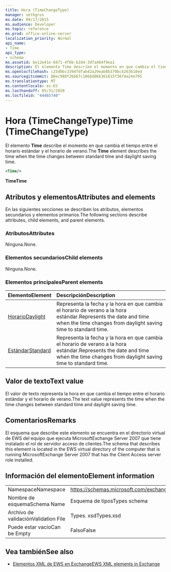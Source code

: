 ```yaml
---
title: Hora (TimeChangeType)
manager: sethgros
ms.date: 09/17/2015
ms.audience: Developer
ms.topic: reference
ms.prod: office-online-server
localization_priority: Normal
api_name:
- Time
api_type:
- schema
ms.assetid: be12e41e-6871-4f6b-b2d4-3dfa404f9ea1
description: El elemento Time describe el momento en que cambia el tiempo entre el horario estándar y el horario de verano.
ms.openlocfilehash: c25d0bc3394fdfab42a29eab8b370bc4263618ed
ms.sourcegitcommit: 88ec988f2bb67c1866d06b361615f3674a24e795
ms.translationtype: MT
ms.contentlocale: es-ES
ms.lasthandoff: 05/31/2020
ms.locfileid: "44465740"
---
```

# <a name="time-timechangetype"></a><span data-ttu-id="667fa-103">Hora (TimeChangeType)</span><span class="sxs-lookup"><span data-stu-id="667fa-103">Time (TimeChangeType)</span></span>

<span data-ttu-id="667fa-104">El elemento **Time** describe el momento en que cambia el tiempo entre el horario estándar y el horario de verano.</span><span class="sxs-lookup"><span data-stu-id="667fa-104">The **Time** element describes the time when the time changes between standard time and daylight saving time.</span></span> 
  
```xml
<Time/>
```

 <span data-ttu-id="667fa-105">**Time**</span><span class="sxs-lookup"><span data-stu-id="667fa-105">**Time**</span></span>
## <a name="attributes-and-elements"></a><span data-ttu-id="667fa-106">Atributos y elementos</span><span class="sxs-lookup"><span data-stu-id="667fa-106">Attributes and elements</span></span>

<span data-ttu-id="667fa-107">En las siguientes secciones se describen los atributos, elementos secundarios y elementos primarios.</span><span class="sxs-lookup"><span data-stu-id="667fa-107">The following sections describe attributes, child elements, and parent elements.</span></span>
  
### <a name="attributes"></a><span data-ttu-id="667fa-108">Atributos</span><span class="sxs-lookup"><span data-stu-id="667fa-108">Attributes</span></span>

<span data-ttu-id="667fa-109">Ninguna.</span><span class="sxs-lookup"><span data-stu-id="667fa-109">None.</span></span>
  
### <a name="child-elements"></a><span data-ttu-id="667fa-110">Elementos secundarios</span><span class="sxs-lookup"><span data-stu-id="667fa-110">Child elements</span></span>

<span data-ttu-id="667fa-111">Ninguna.</span><span class="sxs-lookup"><span data-stu-id="667fa-111">None.</span></span>
  
### <a name="parent-elements"></a><span data-ttu-id="667fa-112">Elementos principales</span><span class="sxs-lookup"><span data-stu-id="667fa-112">Parent elements</span></span>

|<span data-ttu-id="667fa-113">**Elemento**</span><span class="sxs-lookup"><span data-stu-id="667fa-113">**Element**</span></span>|<span data-ttu-id="667fa-114">**Descripción**</span><span class="sxs-lookup"><span data-stu-id="667fa-114">**Description**</span></span>|
|:-----|:-----|
|[<span data-ttu-id="667fa-115">Horario</span><span class="sxs-lookup"><span data-stu-id="667fa-115">Daylight</span></span>](daylight.md) <br/> |<span data-ttu-id="667fa-116">Representa la fecha y la hora en que cambia el horario de verano a la hora estándar.</span><span class="sxs-lookup"><span data-stu-id="667fa-116">Represents the date and time when the time changes from daylight saving time to standard time.</span></span>  <br/> |
|[<span data-ttu-id="667fa-117">Estándar</span><span class="sxs-lookup"><span data-stu-id="667fa-117">Standard</span></span>](standard.md) <br/> |<span data-ttu-id="667fa-118">Representa la fecha y la hora en que cambia el horario de verano a la hora estándar.</span><span class="sxs-lookup"><span data-stu-id="667fa-118">Represents the date and time when the time changes from daylight saving time to standard time.</span></span>  <br/> |
   
## <a name="text-value"></a><span data-ttu-id="667fa-119">Valor de texto</span><span class="sxs-lookup"><span data-stu-id="667fa-119">Text value</span></span>

<span data-ttu-id="667fa-120">El valor de texto representa la hora en que cambia el tiempo entre el horario estándar y el horario de verano.</span><span class="sxs-lookup"><span data-stu-id="667fa-120">The text value represents the time when the time changes between standard time and daylight saving time.</span></span>
  
## <a name="remarks"></a><span data-ttu-id="667fa-121">Comentarios</span><span class="sxs-lookup"><span data-stu-id="667fa-121">Remarks</span></span>

<span data-ttu-id="667fa-122">El esquema que describe este elemento se encuentra en el directorio virtual de EWS del equipo que ejecuta MicrosoftExchange Server 2007 que tiene instalado el rol de servidor acceso de clientes.</span><span class="sxs-lookup"><span data-stu-id="667fa-122">The schema that describes this element is located in the EWS virtual directory of the computer that is running MicrosoftExchange Server 2007 that has the Client Access server role installed.</span></span>
  
## <a name="element-information"></a><span data-ttu-id="667fa-123">Información del elemento</span><span class="sxs-lookup"><span data-stu-id="667fa-123">Element information</span></span>

|||
|:-----|:-----|
|<span data-ttu-id="667fa-124">Namespace</span><span class="sxs-lookup"><span data-stu-id="667fa-124">Namespace</span></span>  <br/> |https://schemas.microsoft.com/exchange/services/2006/types  <br/> |
|<span data-ttu-id="667fa-125">Nombre de esquema</span><span class="sxs-lookup"><span data-stu-id="667fa-125">Schema Name</span></span>  <br/> |<span data-ttu-id="667fa-126">Esquema de tipos</span><span class="sxs-lookup"><span data-stu-id="667fa-126">Types schema</span></span>  <br/> |
|<span data-ttu-id="667fa-127">Archivo de validación</span><span class="sxs-lookup"><span data-stu-id="667fa-127">Validation File</span></span>  <br/> |<span data-ttu-id="667fa-128">Types. xsd</span><span class="sxs-lookup"><span data-stu-id="667fa-128">Types.xsd</span></span>  <br/> |
|<span data-ttu-id="667fa-129">Puede estar vacío</span><span class="sxs-lookup"><span data-stu-id="667fa-129">Can be Empty</span></span>  <br/> |<span data-ttu-id="667fa-130">Falso</span><span class="sxs-lookup"><span data-stu-id="667fa-130">False</span></span>  <br/> |
   
## <a name="see-also"></a><span data-ttu-id="667fa-131">Vea también</span><span class="sxs-lookup"><span data-stu-id="667fa-131">See also</span></span>



- [<span data-ttu-id="667fa-132">Elementos XML de EWS en Exchange</span><span class="sxs-lookup"><span data-stu-id="667fa-132">EWS XML elements in Exchange</span></span>](ews-xml-elements-in-exchange.md)

